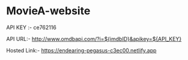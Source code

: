 # MovieA-website
API KEY :- ce762116

API URL:- http://www.omdbapi.com/?i=${imdbID}&apikey=${API_KEY}

Hosted Link:- https://endearing-pegasus-c3ec00.netlify.app
